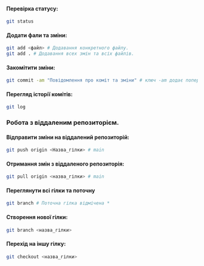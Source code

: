 
#### Перевірка статусу:
```bash
git status
```

#### Додати фали та зміни:
```bash
git add <файл> # Додавання конкретного файлу.
git add . # Додавання всех змін та всіх файлів.
```

#### Закомітити зміни:
```bash
git commit -am "Повідомлення про коміт та зміни" # ключ -am додає попередні закомічені файли.
```

#### Перегляд історії комітів:
```bash
git log
```

### Робота з віддаленим репозиторієм.
#### Відправити зміни на віддалений репозиторій:
```bash
git push origin <Назва_гілки> # main
```

#### Отримання змін з віддаленого репозиторія:
```bash
git pull origin <назва_гілки> # main
```
#### Переглянути всі гілки та поточну 
```bash
git branch # Поточна гілка відмічена *
```
#### Створення нової гілки:
```bash
git branch <назва_гілки>
```

#### Перехід на іншу гілку:
```bash
git checkout <назва_гілки>
```